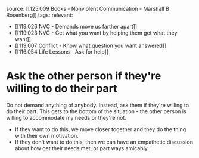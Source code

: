 source: [[125.009 Books - Nonviolent Communication - Marshall B Rosenberg]]
tags:
relevant:
- [[119.026 NVC - Demands move us farther apart]]
- [[119.023 NVC - Get what you want by helping them get what they want]]
- [[119.007 Conflict - Know what question you want answered]]
- [[116.054 Life Lessons - Ask for help]]

# Ask the other person if they're willing to do their part

Do not demand anything of anybody. Instead, ask them if they're willing to do their part. This gets to the bottom of the situation - the other person is willing to accommodate my needs or they're not. 
- If they want to do this, we move closer together and they do the thing with their own motivation. 
- If they don't want to do this, then we can have an empathetic discussion about how get their needs met, or part ways amicably.
